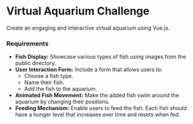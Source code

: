 
# Virtual Aquarium Challenge

Create an engaging and interactive virtual aquarium using Vue.js.

### Requirements

- **Fish Display:** Showcase various types of fish using images from the public directory.
- **User Interaction Form:** Include a form that allows users to:
  - Choose a fish type.
  - Name their fish.
  - Add the fish to the aquarium.
- **Animated Fish Movement:** Make the added fish swim around the aquarium by changing their positions.
- **Feeding Mechanism:** Enable users to feed the fish. Each fish should have a hunger level that increases over time and resets when fed.
